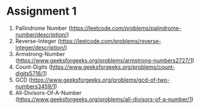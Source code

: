# Assignment 1

1. Pallindrome Number (https://leetcode.com/problems/palindrome-number/description/)
2. Reverse-Integer (https://leetcode.com/problems/reverse-integer/description/)
3. Armstrong-Number (https://www.geeksforgeeks.org/problems/armstrong-numbers2727/1)
4. Count-Digits (https://www.geeksforgeeks.org/problems/count-digits5716/1)
5. GCD (https://www.geeksforgeeks.org/problems/gcd-of-two-numbers3459/1)
6. All-Divisors-Of-A-Number (https://www.geeksforgeeks.org/problems/all-divisors-of-a-number/1)

